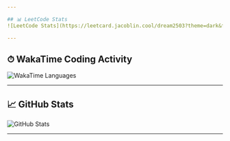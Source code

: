 ```yaml
---

## 📊 LeetCode Stats
![LeetCode Stats](https://leetcard.jacoblin.cool/dream2503?theme=dark&font=Karma&ext=contest)

---
```


## ⏱ WakaTime Coding Activity
![WakaTime Languages](https://github-readme-stats.vercel.app/api/wakatime?username=dream2503&layout=compact&langs_count=10&theme=dark)


---

## 📈 GitHub Stats
![GitHub Stats](https://github-readme-stats.vercel.app/api?username=Dream2503&show_icons=true&theme=dark)

---
